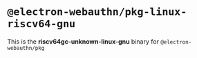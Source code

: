 # `@electron-webauthn/pkg-linux-riscv64-gnu`

This is the **riscv64gc-unknown-linux-gnu** binary for `@electron-webauthn/pkg`
